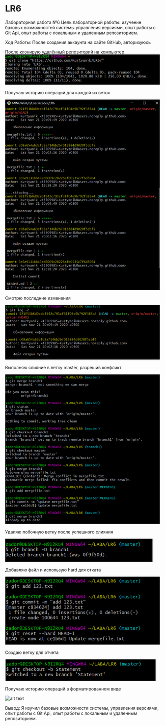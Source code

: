 # LR6
Лабораторная работа №6
Цель лабораторной работы: изучение базовых возможностей системы управления версиями, опыт работы с Git Api, опыт работы с локальным и удаленным репозиторием.


Ход Работы: После создания аккаунта на сайте GitHub, авторизуюсь


После клонирую удалённый репозиторий на компьютер
![alt text](https://github.com/DaHbl4/LR6/blob/Statement/screns/1.PNG?raw=true)

Получаю историю операций для каждой из веток

![alt text](https://github.com/DaHbl4/LR6/blob/Statement/screns/2.PNG?raw=1)

Смотрю последние изменения

![alt text](https://github.com/DaHbl4/LR6/blob/Statement/screns/3.PNG?raw=true)

Выполняю слияние в ветку master, разрешив конфликт

![alt text](https://github.com/DaHbl4/LR6/blob/Statement/screns/4.PNG?raw=true)

Удаляю побочную ветку после успешного слияния

![alt text](https://github.com/DaHbl4/LR6/blob/Statement/screns/5.PNG?raw=true)

Добавляю файл и использую hard для отката

![alt text](https://github.com/DaHbl4/LR6/blob/Statement/screns/6.PNG?raw=true)

Создаю ветку для отчета

![alt text](https://github.com/DaHbl4/LR6/blob/Statement/screns/7.PNG?raw=true)

Получаю историю операций в форматированном виде

![alt text]()

Вывод:
Я изучил базовые возможности системы, управления версиями, опыт работы с Git Api, опыт работы с локальным и удаленным репозиторием.
